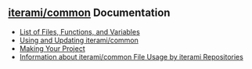 [iterami/common](https://github.com/iterami/common) Documentation
-----------------------------------------------------------------

* [List of Files, Functions, and Variables](https://github.com/iterami/Documentation.htm/blob/gh-pages/common/files/README.md)
* [Using and Updating iterami/common](https://github.com/iterami/Documentation.htm/blob/gh-pages/common/guides/fork.md)
* [Making Your Project](https://github.com/iterami/Documentation.htm/blob/gh-pages/common/guides/README.md)
* [Information about iterami/common File Usage by iterami Repositories](https://github.com/iterami/Documentation.htm/blob/gh-pages/repositories/common.md)

